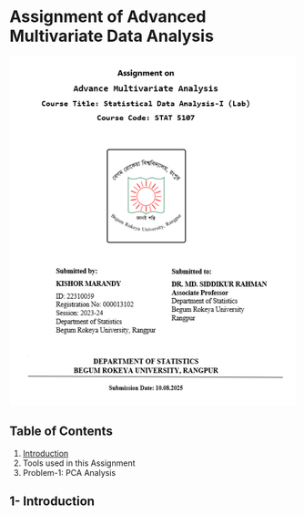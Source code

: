 # Assignment of Advanced Multivariate Data Analysis
![Alt Text](https://github.com/kishor-17168/Advanced-Multivariate-Data-Analysis-with-Python/blob/main/coverpage.png?raw=true)


## Table of Contents
1. [Introduction](#1--introduction)
2. Tools used in this Assignment
3. Problem-1: PCA Analysis


## 1- Introduction

